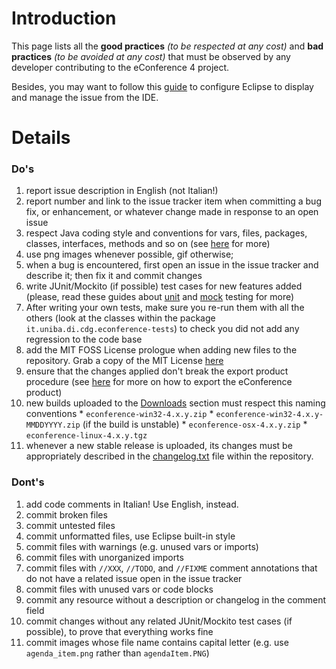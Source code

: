 # Introduction #

This page lists all the **good practices** _(to be respected at any cost)_ and **bad practices** _(to be avoided at any cost)_ that must be observed by any developer contributing to the eConference 4 project.

Besides, you may want to follow this [guide](http://eclipse.dzone.com/articles/using-mylyn-with-google-code-u) to configure Eclipse to display and manage the issue from the IDE.


# Details #

### Do's ###
  1. report issue description in English (not Italian!)
  1. report number and link to the issue tracker item when committing a bug fix, or enhancement, or whatever change made in response to an open issue
  1. respect Java coding style and conventions for vars, files, packages, classes, interfaces, methods and so on (see [here](http://www.oracle.com/technetwork/java/codeconv-138413.html) for more)
  1. use png images whenever possible, gif otherwise;
  1. when a bug is encountered, first open an issue in the issue tracker and describe it; then fix it and commit changes
  1. write JUnit/Mockito (if possible) test cases for new features added (please, read these guides about [unit](HowToWriteJunitTestCases.md) and [mock](HowToWriteMockTestCases.md) testing for more)
  1. After writing your own tests, make sure you re-run them with all the others (look at the classes within the package `it.uniba.di.cdg.econference-tests`) to check you did not add any regression to the code base
  1. add the MIT FOSS License prologue when adding new files to the repository. Grab a copy of the MIT License [here](MitLicense.md)
  1. ensure that the changes applied don't break the export product procedure (see [here](http://code.google.com/p/econference4/wiki/howtobuild#Exporting_the_product) for more on how to export the eConference product)
  1. new builds uploaded to the [Downloads](http://code.google.com/p/econference4/downloads/list) section must respect this naming conventions
    * `econference-win32-4.x.y.zip`
    * `econference-win32-4.x.y-MMDDYYYY.zip` (if the build is unstable)
    * `econference-osx-4.x.y.zip`
    * `econference-linux-4.x.y.tgz`
  1. whenever a new stable release is uploaded, its changes must be appropriately described in the [changelog.txt](http://code.google.com/p/econference4/source/browse/trunk/it.uniba.di.cdg.collaborativeworkbench.boot/changelog.txt) file within the repository.

### Dont's ###
  1. add code comments in Italian! Use English, instead.
  1. commit broken files
  1. commit untested files
  1. commit unformatted files, use Eclipse built-in style
  1. commit files with warnings (e.g. unused vars or imports)
  1. commit files with unorganized imports
  1. commit files with `//XXX`, `//TODO`, and `//FIXME` comment annotations that do not have a related issue open in the issue tracker
  1. commit files with unused vars or code blocks
  1. commit any resource without a description or changelog in the comment field
  1. commit changes without any related JUnit/Mockito test cases (if possible), to prove that everything works fine
  1. commit images whose file name contains capital letter (e.g. use `agenda_item.png` rather than `agendaItem.PNG`)